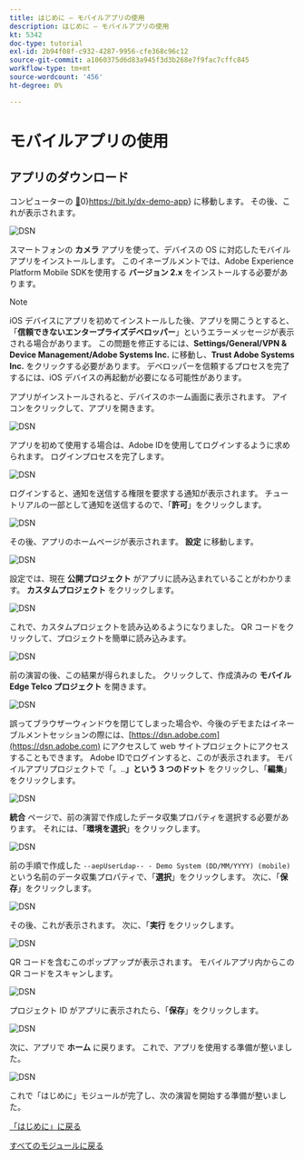 ```yaml
---
title: はじめに – モバイルアプリの使用
description: はじめに – モバイルアプリの使用
kt: 5342
doc-type: tutorial
exl-id: 2b94f08f-c932-4287-9956-cfe368c96c12
source-git-commit: a1060375d6d83a945f3d3b268e7f9fac7cffc845
workflow-type: tm+mt
source-wordcount: '456'
ht-degree: 0%

---
```


# モバイルアプリの使用

## アプリのダウンロード

コンピューターの [&#128279;](https://bit.ly/dx-demo-app)0&rbrace;https://bit.ly/dx-demo-app&rbrace; に移動します。 その後、これが表示されます。

![DSN](./images/mobileapp.png)

スマートフォンの **カメラ** アプリを使って、デバイスの OS に対応したモバイルアプリをインストールします。 このイネーブルメントでは、Adobe Experience Platform Mobile SDKを使用する **バージョン 2.x** をインストールする必要があります。

>[!NOTE]
>
>iOS デバイスにアプリを初めてインストールした後、アプリを開こうとすると、「**信頼できないエンタープライズデベロッパー**」というエラーメッセージが表示される場合があります。 この問題を修正するには、**Settings/General/VPN &amp; Device Management/Adobe Systems Inc.** に移動し、**Trust Adobe Systems Inc.** をクリックする必要があります。
>デベロッパーを信頼するプロセスを完了するには、iOS デバイスの再起動が必要になる可能性があります。

アプリがインストールされると、デバイスのホーム画面に表示されます。 アイコンをクリックして、アプリを開きます。

![DSN](./images/mobileappn1.png)

アプリを初めて使用する場合は、Adobe IDを使用してログインするように求められます。 ログインプロセスを完了します。

![DSN](./images/mobileappn2.png)

ログインすると、通知を送信する権限を要求する通知が表示されます。 チュートリアルの一部として通知を送信するので、「**許可**」をクリックします。

![DSN](./images/mobileappn3.png)

その後、アプリのホームページが表示されます。 **設定** に移動します。

![DSN](./images/mobileappn4.png)

設定では、現在 **公開プロジェクト** がアプリに読み込まれていることがわかります。 **カスタムプロジェクト** をクリックします。

![DSN](./images/mobileappn5.png)

これで、カスタムプロジェクトを読み込めるようになりました。 QR コードをクリックして、プロジェクトを簡単に読み込みます。

![DSN](./images/mobileappn6.png)

前の演習の後、この結果が得られました。 クリックして、作成済みの **モバイル Edge Telco プロジェクト** を開きます。

![DSN](./images/dsn5b.png)

誤ってブラウザーウィンドウを閉じてしまった場合や、今後のデモまたはイネーブルメントセッションの際には、[https://dsn.adobe.com](https://dsn.adobe.com) にアクセスして web サイトプロジェクトにアクセスすることもできます。 Adobe IDでログインすると、このが表示されます。 モバイルアプリプロジェクトで「。..**」という 3 つのドット** をクリックし、「**編集**」をクリックします。

![DSN](./images/web8a.png)

**統合** ページで、前の演習で作成したデータ収集プロパティを選択する必要があります。 それには、「**環境を選択**」をクリックします。

![DSN](./images/web8aa.png)

前の手順で作成した `--aepUserLdap-- - Demo System (DD/MM/YYYY) (mobile)` という名前のデータ収集プロパティで、「**選択**」をクリックします。 次に、「**保存**」をクリックします。

![DSN](./images/web8b.png)

その後、これが表示されます。 次に、「**実行** をクリックします。

![DSN](./images/web8bb.png)

QR コードを含むこのポップアップが表示されます。 モバイルアプリ内からこの QR コードをスキャンします。

![DSN](./images/web8c.png)

プロジェクト ID がアプリに表示されたら、「**保存**」をクリックします。

![DSN](./images/mobileappn7.png)

次に、アプリで **ホーム** に戻ります。 これで、アプリを使用する準備が整いました。

![DSN](./images/mobileappn8.png)

これで「はじめに」モジュールが完了し、次の演習を開始する準備が整いました。

[「はじめに」に戻る](./getting-started.md)

[すべてのモジュールに戻る](./../../../overview.md)
